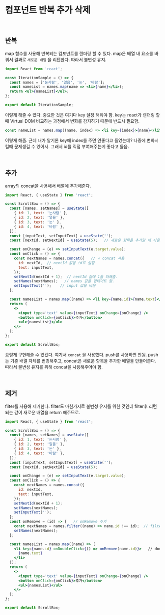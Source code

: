 # 컴포넌트 반복 추가 삭제

<br/>

## 반복

map 함수를 사용해 반복되는 컴포넌트를 렌더링 할 수 있다. map은 배열 내 요소를 바꿔서 결과로 `새로운 배열` 을 리턴한다. 따라서 불변성 유지.

```jsx
import React from 'react';

const IterationSample = () => {
  const names = ['눈사람', '얼음', '눈', '바람'];
  const nameList = names.map(name => <li>{name}</li>);
  return <ul>{nameList}</ul>;
};

export default IterationSample;
```

이렇게 해줄 수 있다. 중요한 것은 여기다 key 설정 해줘야 함. key는 react가 렌더링 할 때 Virtual DOM 비교하는 과정에서 변화를 감지하기 때문에 반드시 필요함.

```jsx
const nameList = names.map((name, index) => <li key={index}>{name}</li>);
```

이렇게 해줌. 근데 내가 알기론 key에 index를 주면 안좋다고 들었는데? 나중에 변화시킬때 문제생길 수 있어서. 그래서 id를 직접 부여해주는게 좋다고 들음.

<br/>

## 추가

array의 concat을 사용해서 배열에 추가해준다.

```jsx
import React, { useState } from 'react';

const ScrollBox = () => {
  const [names, setNames] = useState([
    { id: 1, text: '눈사람' },
    { id: 2, text: '얼을' },
    { id: 3, text: '눈' },
    { id: 4, text: '바람' },
  ]);
  const [inputText, setInputText] = useState('');
  const [nextId, setNextId] = useState(5);   // 새로운 항목을 추가할 때 사용할 id

  const onChange = (e) => setInputText(e.target.value);
  const onClick = () => {
    const nextNames = names.concat({   // ⭐️ concat 사용
      id: nextId,  // nextId 값을 id로 설정
      text: inputText,
    });
    setNextId(nextId + 1);  // nextId 값에 1을 더해줌.
    setNames(nextNames);   // names 값을 업데이트 함.
    setInputText('');    // input 값을 비움
  };

  const namesList = names.map((name) => <li key={name.id}>{name.text}</li>);
  return (
    <>
      <input type='text' value={inputText} onChange={onChange} />
      <button onClick={onClick}>추가</button>
      <ul>{namesList}</ul>
    </>
  );
};

export default ScrollBox;
```

요렇게 구현해줄 수 있겠다. 여기서 `concat` 을 사용했다. push를 사용하면 안됨. push는 기존 배열 자체를 변경해주고, concat은 새로운 항목을 추가한 배열을 만들어준다. 따라서 불변성 유지를 위해 concat을 사용해주어야 함.

<br/>

## 제거

filter를 사용해 제거한다. filter도 마찬가지로 불변성 유지를 위한 것인데 filter후 리턴되는 값이 새로운 배열을 return 해주므로.

```jsx
import React, { useState } from 'react';

const ScrollBox = () => {
  const [names, setNames] = useState([
    { id: 1, text: '눈사람' },
    { id: 2, text: '얼을' },
    { id: 3, text: '눈' },
    { id: 4, text: '바람' },
  ]);
  const [inputText, setInputText] = useState('');
  const [nextId, setNextId] = useState(5);

  const onChange = (e) => setInputText(e.target.value);
  const onClick = () => {
    const nextNames = names.concat({
      id: nextId,
      text: inputText,
    });
    setNextId(nextId + 1);
    setNames(nextNames);
    setInputText('');
  };
  const onRemove = (id) => {   // onRemove 추가
    const nextNames = names.filter((name) => name.id !== id);  // filter 사용.
    setNames(nextNames);
  };

  const namesList = names.map((name) => (
    <li key={name.id} onDoubleClick={() => onRemove(name.id)}>   // doubleClick 추가
      {name.text}
    </li>
  ));
  return (
    <>
      <input type='text' value={inputText} onChange={onChange} />
      <button onClick={onClick}>추가</button>
      <ul>{namesList}</ul>
    </>
  );
};

export default ScrollBox;
```



